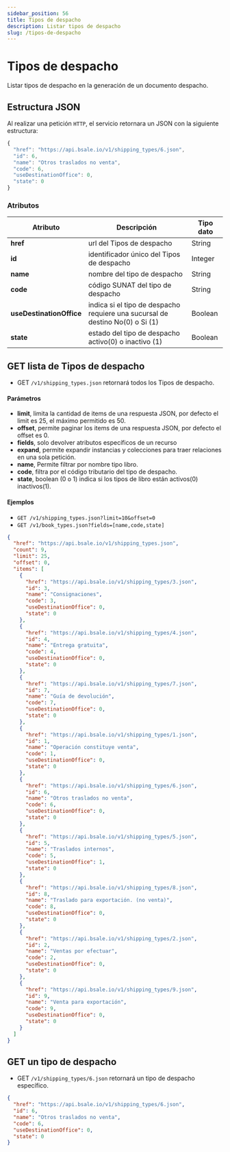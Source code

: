 ```yaml
---
sidebar_position: 56
title: Tipos de despacho
description: Listar tipos de despacho
slug: /tipos-de-despacho
---
```

# Tipos de despacho
Listar tipos de despacho en la generación de un documento despacho.

## Estructura JSON

Al realizar una petición `HTTP`, el servicio retornara un JSON con la siguiente estructura:

```js title="Response /shipping_types/6.json"
{
  "href": "https://api.bsale.io/v1/shipping_types/6.json",
  "id": 6,
  "name": "Otros traslados no venta",
  "code": 6,
  "useDestinationOffice": 0,
  "state": 0
}
```

### Atributos
| Atributo      | Descripción | Tipo dato |
| ----------- | ----------- | ----------- |
| **href**      | url del Tipos de despacho     | String       |
| **id**   | identificador único del Tipos de despacho   | Integer |
| **name**   | nombre del tipo de despacho | String |
| **code**   | código SUNAT del tipo de despacho | String |
| **useDestinationOffice**   | indica si el tipo de despacho requiere una sucursal de destino No(0) o Si (1) | Boolean |
| **state**   | estado del tipo de despacho activo(0) o inactivo (1) | Boolean |

## GET lista de Tipos de despacho
- GET `/v1/shipping_types.json` retornará todos los Tipos de despacho.

#### Parámetros
- **limit**, limita la cantidad de items de una respuesta JSON, por defecto el limit es 25, el máximo permitido es 50.
- **offset**, permite paginar los items de una respuesta JSON, por defecto el offset es 0.
- **fields**, solo devolver atributos específicos de un recurso
- **expand**, permite expandir instancias y colecciones para traer relaciones en una sola petición.
- **name**, Permite filtrar por nombre tipo libro.
- **code**, filtra por el código tributario del tipo de despacho.
- **state**, boolean (0 o 1) indica si los tipos de libro están activos(0) inactivos(1).
  
#### Ejemplos
- `GET /v1/shipping_types.json?limit=10&offset=0`
- `GET /v1/book_types.json?fields=[name,code,state]`

```json title="Response /shipping_types.json "
{
  "href": "https://api.bsale.io/v1/shipping_types.json",
  "count": 9,
  "limit": 25,
  "offset": 0,
  "items": [
    {
      "href": "https://api.bsale.io/v1/shipping_types/3.json",
      "id": 3,
      "name": "Consignaciones",
      "code": 3,
      "useDestinationOffice": 0,
      "state": 0
    },
    {
      "href": "https://api.bsale.io/v1/shipping_types/4.json",
      "id": 4,
      "name": "Entrega gratuita",
      "code": 4,
      "useDestinationOffice": 0,
      "state": 0
    },
    {
      "href": "https://api.bsale.io/v1/shipping_types/7.json",
      "id": 7,
      "name": "Guía de devolución",
      "code": 7,
      "useDestinationOffice": 0,
      "state": 0
    },
    {
      "href": "https://api.bsale.io/v1/shipping_types/1.json",
      "id": 1,
      "name": "Operación constituye venta",
      "code": 1,
      "useDestinationOffice": 0,
      "state": 0
    },
    {
      "href": "https://api.bsale.io/v1/shipping_types/6.json",
      "id": 6,
      "name": "Otros traslados no venta",
      "code": 6,
      "useDestinationOffice": 0,
      "state": 0
    },
    {
      "href": "https://api.bsale.io/v1/shipping_types/5.json",
      "id": 5,
      "name": "Traslados internos",
      "code": 5,
      "useDestinationOffice": 1,
      "state": 0
    },
    {
      "href": "https://api.bsale.io/v1/shipping_types/8.json",
      "id": 8,
      "name": "Traslado para exportación. (no venta)",
      "code": 8,
      "useDestinationOffice": 0,
      "state": 0
    },
    {
      "href": "https://api.bsale.io/v1/shipping_types/2.json",
      "id": 2,
      "name": "Ventas por efectuar",
      "code": 2,
      "useDestinationOffice": 0,
      "state": 0
    },
    {
      "href": "https://api.bsale.io/v1/shipping_types/9.json",
      "id": 9,
      "name": "Venta para exportación",
      "code": 9,
      "useDestinationOffice": 0,
      "state": 0
    }
  ]
}
```
## GET un tipo de despacho
- GET `/v1/shipping_types/6.json` retornará un tipo de despacho específico.

```json title="Response /shipping_types/6.json"
{
  "href": "https://api.bsale.io/v1/shipping_types/6.json",
  "id": 6,
  "name": "Otros traslados no venta",
  "code": 6,
  "useDestinationOffice": 0,
  "state": 0
}
```
